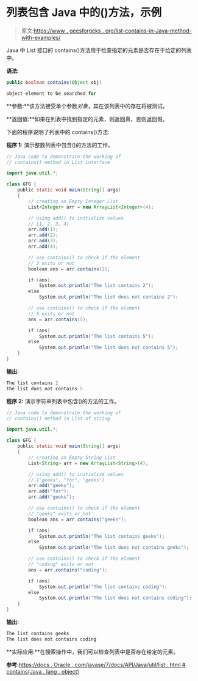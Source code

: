 # 列表包含 Java 中的()方法，示例

> 原文:[https://www . geesforgeks . org/list-contains-in-Java-method-with-examples/](https://www.geeksforgeeks.org/list-contains-method-in-java-with-examples/)

Java 中 List 接口的 contains()方法用于检查指定的元素是否存在于给定的列表中。

**语法:**

```java
public boolean contains(Object obj)

object-element to be searched for

```

**参数:**该方法接受单个参数*对象*，其在该列表中的存在将被测试。

**返回值:**如果在列表中找到指定的元素，则返回真，否则返回假。

下面的程序说明了列表中的 contains()方法:

**程序 1:** 演示整数列表中包含()的方法的工作。

```java
// Java code to demonstrate the working of
// contains() method in List interface

import java.util.*;

class GFG {
    public static void main(String[] args)
    {
        // creating an Empty Integer List
        List<Integer> arr = new ArrayList<Integer>(4);

        // using add() to initialize values
        // [1, 2, 3, 4]
        arr.add(1);
        arr.add(2);
        arr.add(3);
        arr.add(4);

        // use contains() to check if the element
        // 2 exits or not
        boolean ans = arr.contains(2);

        if (ans)
            System.out.println("The list contains 2");
        else
            System.out.println("The list does not contains 2");

        // use contains() to check if the element
        // 5 exits or not
        ans = arr.contains(5);

        if (ans)
            System.out.println("The list contains 5");
        else
            System.out.println("The list does not contains 5");
    }
}
```

**输出:**

```java
The list contains 2
The list does not contains 5

```

**程序 2:** 演示字符串列表中包含()的方法的工作。

```java
// Java code to demonstrate the working of
// contains() method in List of string

import java.util.*;

class GFG {
    public static void main(String[] args)
    {
        // creating an Empty String List
        List<String> arr = new ArrayList<String>(4);

        // using add() to initialize values
        // ["geeks", "for", "geeks"]
        arr.add("geeks");
        arr.add("for");
        arr.add("geeks");

        // use contains() to check if the element
        // "geeks" exits or not
        boolean ans = arr.contains("geeks");

        if (ans)
            System.out.println("The list contains geeks");
        else
            System.out.println("The list does not contains geeks");

        // use contains() to check if the element
        // "coding" exits or not
        ans = arr.contains("coding");

        if (ans)
            System.out.println("The list contains coding");
        else
            System.out.println("The list does not contains coding");
    }
}
```

**输出:**

```java
The list contains geeks
The list does not contains coding

```

**实际应用:**在搜索操作中，我们可以检查列表中是否存在给定的元素。

**参考:**[https://docs . Oracle . com/javase/7/docs/API/Java/util/list . html # contains(Java . lang . object)](https://docs.oracle.com/javase/7/docs/api/java/util/List.html#contains(java.lang.Object))